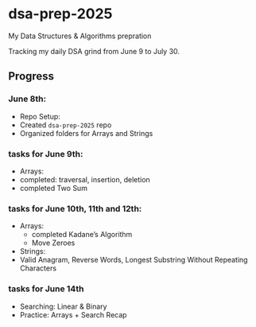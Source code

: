 # dsa-prep-2025
My Data Structures & Algorithms prepration

Tracking my daily DSA grind from June 9 to July 30.

##  Progress

###  June 8th:
-  Repo Setup:
  - Created `dsa-prep-2025` repo
  - Organized folders for Arrays and Strings

### tasks for June 9th:
-  Arrays:
  - completed: traversal, insertion, deletion
  - completed Two Sum
 
### tasks for June 10th, 11th and 12th:
- Arrays:
  -  completed Kadane’s Algorithm
  -  Move Zeroes
-  Strings:
  - Valid Anagram, Reverse Words, Longest Substring Without Repeating Characters

### tasks for June 14th
  - Searching: Linear & Binary
  -	Practice: Arrays + Search Recap

  
